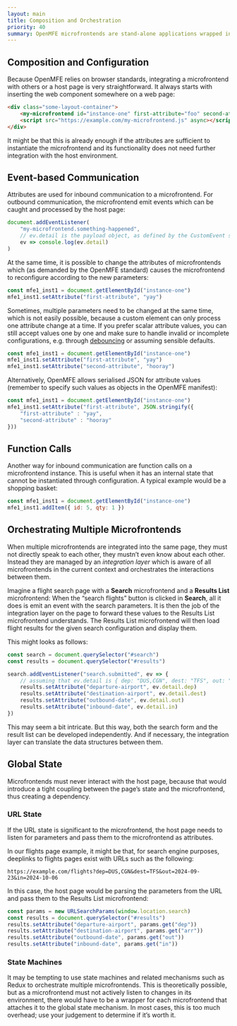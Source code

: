 ```yaml
---
layout: main
title: Composition and Orchestration
priority: 40
summary: OpenMFE microfrontends are stand-alone applications wrapped into a custom element. In order to build larger sites, composition and orchestration must be implemented. This can be done with a thin layer of glue code, also known as the integration layer.
---
```


## Composition and Configuration

Because OpenMFE relies on browser standards, integrating a microfrontend with others or a host page is very straightforward. It always starts with inserting the web component somewhere on a web page:

```html
<div class="some-layout-container">
    <my-microfrontend id="instance-one" first-attribute="foo" second-attribute="bar"></my-microfrontend>
    <script src="https://example.com/my-microfrontend.js" async></script>
</div>
```

It might be that this is already enough if the attributes are sufficient to instantiate the microfrontend and its functionality does not need further integration with the host environment.

## Event-based Communication

Attributes are used for inbound communication to a microfrontend. For outbound communication, the microfrontend emit events which can be caught and processed by the host page:

```js
document.addEventListener(
    "my-microfrontend.something-happened",
    // ev.detail is the payload object, as defined by the CustomEvent specification
    ev => console.log(ev.detail)
)
```

At the same time, it is possible to change the attributes of microfrontends which (as demanded by the OpenMFE standard) causes the microfrontend to reconfigure according to the new parameters:

```js
const mfe1_inst1 = document.getElementById("instance-one")
mfe1_inst1.setAttribute("first-attribute", "yay")
```

Sometimes, multiple parameters need to be changed at the same time, which is not easily possible, because a custom element can only process one attribute change at a time. If you prefer scalar attribute values, you can still accept values one by one and make sure to handle invalid or incomplete configurations, e.g. through [debouncing](https://css-tricks.com/debouncing-throttling-explained-examples/) or assuming sensible defaults.

```js
const mfe1_inst1 = document.getElementById("instance-one")
mfe1_inst1.setAttribute("first-attribute", "yay")
mfe1_inst1.setAttribute("second-attribute", "hooray")
```

Alternatively, OpenMFE allows serialised JSON for attribute values (remember to specify such values as objects in the OpenMFE manifest):

```js
const mfe1_inst1 = document.getElementById("instance-one")
mfe1_inst1.setAttribute("first-attribute", JSON.stringify({
    "first-attribute" : "yay",
    "second-attribute" : "hooray"
}))
```

## Function Calls

Another way for inbound communication are function calls on a microfrontend instance. This is useful when it has an internal state that cannot be instantiated through configuration. A typical example would be a shopping basket:

```js
const mfe1_inst1 = document.getElementById("instance-one")
mfe1_inst1.addItem({ id: 5, qty: 1 })
```

## Orchestrating Multiple Microfrontends

When multiple microfrontends are integrated into the same page, they must not directly speak to each other, they mustn’t even know about each other. Instead they are managed by an *integration layer* which is aware of all microfrontends in the current context and orchestrates the interactions between them.

Imagine a flight search page with a **Search** microfrontend and a **Results List** microfrontend: When the “search flights” button is clicked in **Search**, all it does is emit an event with the search parameters. It is then the job of the integration layer on the page to forward these values to the Results List microfrontend understands. The Results List microfrontend will then load flight results for the given search configuration and display them.

This might looks as follows:

```js
const search = document.querySelector("#search")
const results = document.querySelector("#results")

search.addEventListener("search.submitted", ev => {
    // assuming that ev.detail is { dep: "DUS,CGN", dest: "TFS", out: "2024-09-23", in: "2024-10-06" }
    results.setAttribute("departure-airport", ev.detail.dep)
    results.setAttribute("destination-airport", ev.detail.dest)
    results.setAttribute("outbound-date", ev.detail.out)
    results.setAttribute("inbound-date", ev.detail.in)
})
```

This may seem a bit intricate. But this way, both the search form and the result list can be developed independently. And if necessary, the integration layer can translate the data structures between them.

## Global State

Microfrontends must never interact with the host page, because that would introduce a tight coupling between the page’s state and the microfrontend, thus creating a dependency.

### URL State

If the URL state is significant to the microfrontend, the host page needs to listen for parameters and pass them to the microfrontend as attributes.

In our flights page example, it might be that, for search engine purposes, deeplinks to flights pages exist with URLs such as the following:

```
https://example.com/flights?dep=DUS,CGN&dest=TFS&out=2024-09-23&in=2024-10-06
```

In this case, the host page would be parsing the parameters from the URL and pass them to the Results List microfrontend:

```js
const params = new URLSearchParams(window.location.search)
const results = document.querySelector("#results")
results.setAttribute("departure-airport", params.get("dep"))
results.setAttribute("destination-airport", params.get("arr"))
results.setAttribute("outbound-date", params.get("out"))
results.setAttribute("inbound-date", params.get("in"))
```

### State Machines

It may be tempting to use state machines and related mechanisms such as Redux to orchestrate multiple microfrontends. This is theoretically possible, but as a microfrontend must not actively listen to changes in its environment, there would have to be a wrapper for each microfrontend that attaches it to the global state mechanism. In most cases, this is too much overhead; use your judgement to determine if it’s worth it.
